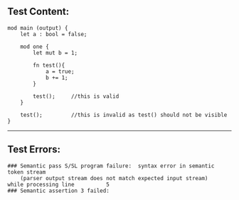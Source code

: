 
Test Content: 
-------------------------
```
mod main (output) {
    let a : bool = false;

    mod one {
        let mut b = 1;

        fn test(){
            a = true;
            b += 1;
        }

        test();     //this is valid
    }

    test();         //this is invalid as test() should not be visible
}
```
------------------------

Test Errors:
-------------------------
```
### Semantic pass S/SL program failure:  syntax error in semantic token stream
    (parser output stream does not match expected input stream)
while processing line          5
### Semantic assertion 3 failed: 
```
